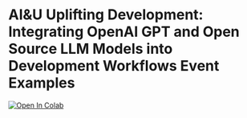 # AI&U Uplifting Development: Integrating OpenAI GPT and Open Source LLM Models into Development Workflows Event Examples

<a target="_blank" href="https://colab.research.google.com/github/uetuluk/AI-U-Examples">
  <img src="https://colab.research.google.com/assets/colab-badge.svg" alt="Open In Colab"/>
</a>